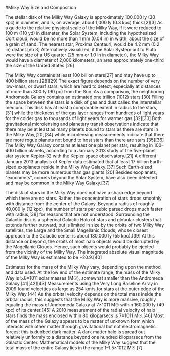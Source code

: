 #Milky Way Size and Composition

The stellar disk of the Milky Way Galaxy is approximately 100,000 ly (30 kpc) in diameter, and is, on average, about 1,000 ly (0.3 kpc) thick.[2][3] As a guide to the relative physical scale of the Milky Way, if it were reduced to 100 m (110 yd) in diameter, the Solar System, including the hypothesized Oort cloud, would be no more than 1 mm (0.04 in) in width, about the size of a grain of sand. The nearest star, Proxima Centauri, would be 4.2 mm (0.2 in) distant.[nb 3] Alternatively visualized, if the Solar System out to Pluto were the size of a US quarter (25 mm or 1.0 in in diameter), the Milky Way would have a diameter of 2,000 kilometers, an area approximately one-third the size of the United States.[26]

The Milky Way contains at least 100 billion stars[27] and may have up to 400 billion stars.[28][29] The exact figure depends on the number of very low-mass, or dwarf stars, which are hard to detect, especially at distances of more than 300 ly (90 pc) from the Sun. As a comparison, the neighboring Andromeda Galaxy contains an estimated one trillion (1012) stars.[30] Filling the space between the stars is a disk of gas and dust called the interstellar medium. This disk has at least a comparable extent in radius to the stars,[31] while the thickness of the gas layer ranges from hundreds of light years for the colder gas to thousands of light years for warmer gas.[32][33] Both gravitational microlensing and planetary transit observations indicate that there may be at least as many planets bound to stars as there are stars in the Milky Way,[20][34] while microlensing measurements indicate that there are more rogue planets not bound to host stars than there are stars.[35][36] The Milky Way Galaxy contains at least one planet per star, resulting in 100–400 billion planets, according to a January 2013 study of the five-planet star system Kepler-32 with the Kepler space observatory.[21] A different January 2013 analysis of Kepler data estimated that at least 17 billion Earth-sized exoplanets reside in the Milky Way Galaxy.[37] Such Earth-sized planets may be more numerous than gas giants.[20] Besides exoplanets, "exocomets", comets beyond the Solar System, have also been detected and may be common in the Milky Way Galaxy.[37]

The disk of stars in the Milky Way does not have a sharp edge beyond which there are no stars. Rather, the concentration of stars drops smoothly with distance from the center of the Galaxy. Beyond a radius of roughly 40,000 ly (12 kpc), the number of stars per cubic parsec drops much faster with radius,[38] for reasons that are not understood. Surrounding the Galactic disk is a spherical Galactic Halo of stars and globular clusters that extends further outward, but is limited in size by the orbits of two Milky Way satellites, the Large and the Small Magellanic Clouds, whose closest approach to the Galactic center is about 180,000 ly (55 kpc).[39] At this distance or beyond, the orbits of most halo objects would be disrupted by the Magellanic Clouds. Hence, such objects would probably be ejected from the vicinity of the Milky Way. The integrated absolute visual magnitude of the Milky Way is estimated to be −20.9.[40]

Estimates for the mass of the Milky Way vary, depending upon the method and data used. At the low end of the estimate range, the mass of the Milky Way is 5.8×1011 solar masses (M☉), somewhat smaller than the Andromeda Galaxy.[41][42][43] Measurements using the Very Long Baseline Array in 2009 found velocities as large as 254 km/s for stars at the outer edge of the Milky Way.[44] As the orbital velocity depends on the total mass inside the orbital radius, this suggests that the Milky Way is more massive, roughly equaling the mass of Andromeda Galaxy at 7×1011 M☉ within 160,000 ly (49 kpc) of its center.[45] A 2010 measurement of the radial velocity of halo stars finds the mass enclosed within 80 kiloparsecs is 7×1011 M☉.[46] Most of the mass of the Galaxy appears to be matter of unknown form which interacts with other matter through gravitational but not electromagnetic forces; this is dubbed dark matter. A dark matter halo is spread out relatively uniformly to a distance beyond one hundred kiloparsecs from the Galactic Center. Mathematical models of the Milky Way suggest that the total mass of the entire Galaxy lies in the range 1–1.5×1012 M☉.[7]